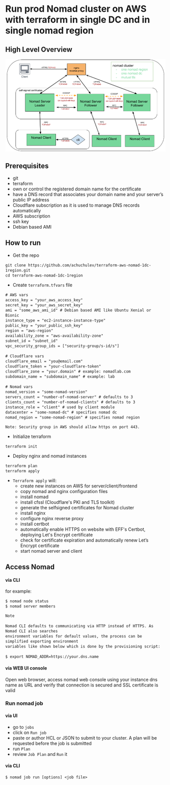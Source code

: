 # Run prod Nomad cluster on AWS with terraform in single DC and in single nomad region

## High Level Overview

<img src="diagrams/nomad-tls-nginx-reverse-proxy-1dc-1region.png" />

## Prerequisites

- git
- terraform
- own or control the registered domain name for the certificate 
- have a DNS record that associates your domain name and your server’s public IP address
- Cloudflare subscription as it is used to manage DNS records automatically
- AWS subscription
- ssh key
- Debian based AMI

## How to run

- Get the repo

```
git clone https://github.com/achuchulev/terraform-aws-nomad-1dc-1region.git
cd terraform-aws-nomad-1dc-1region
```

- Create `terraform.tfvars` file

```
# AWS vars
access_key = "your_aws_access_key"
secret_key = "your_aws_secret_key"
ami = "some_aws_ami_id" # Debian based AMI like Ubuntu Xenial or Bionic	
instance_type = "ec2-instance-instance-type"
public_key = "your_public_ssh_key"
region = "aws-region"
availability_zone = "aws-availability-zone"
subnet_id = "subnet_id"
vpc_security_group_ids = ["security-group/s-id/s"]

# Cloudflare vars
cloudflare_email = "you@email.com"
cloudflare_token = "your-cloudflare-token"
cloudflare_zone = "your.domain" # example: nomadlab.com
subdomain_name = "subdomain_name" # example: lab

# Nomad vars
nomad_version = "some-nomad-version"
servers_count = "number-of-nomad-server" # defaults to 3
clients_count = "number-of-nomad-clients" # defaults to 3
instance_role = "client" # used by client module
datacenter = "some-nomad-dc" # specifies nomad dc
nomad_region = "some-nomad-region" # specifies nomad region
```


```
Note: Security group in AWS should allow https on port 443.
```

- Initialize terraform

```
terraform init
```

- Deploy nginx and nomad instances

```
terraform plan
terraform apply
```

- `Terraform apply` will:
  - create new instances on AWS for server/client/frontend
  - copy nomad and nginx configuration files
  - install nomad
  - install cfssl (Cloudflare's PKI and TLS toolkit)
  - generate the selfsigned certificates for Nomad cluster 
  - install nginx
  - configure nginx reverse proxy
  - install certbot
  - automatically enable HTTPS on website with EFF's Certbot, deploying Let's Encrypt certificate
  - check for certificate expiration and automatically renew Let’s Encrypt certificate
  - start nomad server and client
  
## Access Nomad

#### via CLI

for example:

```
$ nomad node status
$ nomad server members
```

```
Note

Nomad CLI defaults to communicating via HTTP instead of HTTPS. As Nomad CLI also searches 
environment variables for default values, the process can be simplified exporting environment 
variables like shown below which is done by the provisioning script:

$ export NOMAD_ADDR=https://your.dns.name
```

#### via WEB UI console

Open web browser, access nomad web console using your instance dns name as URL and verify that 
connection is secured and SSL certificate is valid  

### Run nomad job

#### via UI

- go to `jobs`
- click on `Run job`
- paste or author HCL or JSON to submit to your cluster. A plan will be requested before the job is submitted
- run `Plan`
- review `Job Plan` and `Run` it


#### via CLI

```
$ nomad job run [options] <job file>
```
